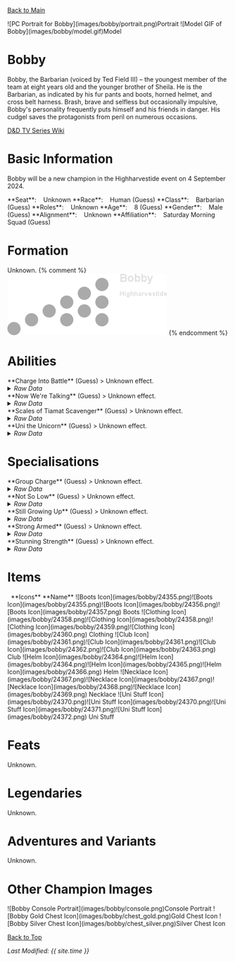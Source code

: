 [Back to Main](index.md)

<span class="championPortraitsRow">
    <span class="championPortraitsImage">
        ![PC Portrait for Bobby](images/bobby/portrait.png)Portrait
    </span>
    <span class="championPortraitsImage">
        ![Model GIF of Bobby](images/bobby/model.gif)Model
    </span>
</span>

# Bobby

Bobby, the Barbarian (voiced by Ted Field III) – the youngest member of the team at eight years old and the younger brother of Sheila. He is the Barbarian, as indicated by his fur pants and boots, horned helmet, and cross belt harness. Brash, brave and selfless but occasionally impulsive, Bobby's personality frequently puts himself and his friends in danger. His cudgel saves the protagonists from peril on numerous occasions.

[D&D TV Series Wiki](https://en.wikipedia.org/wiki/Dungeons_%26_Dragons_(TV_series))

# Basic Information

Bobby will be a new champion in the Highharvestide event on 4 September 2024.

<span class="champStatsTableColumn">
    <span class="champStatsTableRow">
        <span class="champStatsTableInfoHeader">
            <span style="margin-right:4px;">**Seat**:</span>
        </span>
        <span class="champStatsTableInfoSmall">
            <span style="margin-left:8px;">Unknown</span>
        </span>
    </span>
    <span class="champStatsTableRow">
        <span class="champStatsTableInfoHeader">
            <span style="margin-right:4px;">**Race**:</span>
        </span>
        <span class="champStatsTableInfoSmall">
            <span style="margin-left:8px;">Human (Guess)</span>
        </span>
    </span>
    <span class="champStatsTableRow">
        <span class="champStatsTableInfoHeader">
            <span style="margin-right:4px;">**Class**:</span>
        </span>
        <span class="champStatsTableInfoSmall">
            <span style="margin-left:8px;">Barbarian (Guess)</span>
        </span>
    </span>
    <span class="champStatsTableRow">
        <span class="champStatsTableInfoHeader">
            <span style="margin-right:4px;">**Roles**:</span>
        </span>
        <span class="champStatsTableInfoSmall">
            <span style="margin-left:8px;">Unknown</span>
        </span>
    </span>
    <span class="champStatsTableRow">
        <span class="champStatsTableInfoHeader">
            <span style="margin-right:4px;">**Age**:</span>
        </span>
        <span class="champStatsTableInfoSmall">
            <span style="margin-left:8px;">8 (Guess)</span>
        </span>
    </span>
    <span class="champStatsTableRow">
        <span class="champStatsTableInfoHeader">
            <span style="margin-right:4px;">**Gender**:</span>
        </span>
        <span class="champStatsTableInfoSmall">
            <span style="margin-left:8px;">Male (Guess)</span>
        </span>
    </span>
    <span class="champStatsTableRow">
        <span class="champStatsTableInfoHeader">
            <span style="margin-right:4px;">**Alignment**:</span>
        </span>
        <span class="champStatsTableInfoSmall">
            <span style="margin-left:8px;">Unknown</span>
        </span>
    </span>
    <span class="champStatsTableRow">
        <span class="champStatsTableInfoHeader">
            <span style="margin-right:4px;">**Affiliation**:</span>
        </span>
        <span class="champStatsTableInfoSmall">
            <span style="margin-left:8px;">Saturday Morning Squad (Guess)</span>
        </span>
    </span>
</span>

# Formation

Unknown.
{% comment %}
<span class="formationBorder">
    ![Formation Layout](images/bobby/formation.png)
</span>
{% endcomment %}

# Abilities

<div markdown="1" class="abilityBorder"><div markdown="1" class="abilityBorderInner">
**Charge Into Battle** (Guess)
> Unknown effect.
<details><summary><em>Raw Data</em></summary>
<p>
<pre>
{
    "id": 24400,
    "graphic": "Icons/Events/2017Highharvestide/Highharvestide_Y8/Icon_Formation_Bobby_ChargeIntoBattle",
    "v": 2,
    "fs": 0,
    "p": 0,
    "type": 1,
    "export_params": {
        "uses": [
            "icon"
        ]
    }
}
</pre>
</p>
</details>
</div></div>

<div markdown="1" class="abilityBorder"><div markdown="1" class="abilityBorderInner">
**Now We're Talking** (Guess)
> Unknown effect.
<details><summary><em>Raw Data</em></summary>
<p>
<pre>
{
    "id": 24401,
    "graphic": "Icons/Events/2017Highharvestide/Highharvestide_Y8/Icon_Formation_Bobby_NowWereTalking",
    "v": 2,
    "fs": 0,
    "p": 0,
    "type": 1,
    "export_params": {
        "uses": [
            "icon"
        ]
    }
}
</pre>
</p>
</details>
</div></div>

<div markdown="1" class="abilityBorder"><div markdown="1" class="abilityBorderInner">
**Scales of Tiamat Scavenger** (Guess)
> Unknown effect.
<details><summary><em>Raw Data</em></summary>
<p>
<pre>
{
    "id": 24402,
    "graphic": "Icons/Events/2017Highharvestide/Highharvestide_Y8/Icon_Formation_Bobby_ScalesofTiamatScavenger",
    "v": 2,
    "fs": 0,
    "p": 0,
    "type": 1,
    "export_params": {
        "uses": [
            "icon"
        ]
    }
}
</pre>
</p>
</details>
</div></div>

<div markdown="1" class="abilityBorder"><div markdown="1" class="abilityBorderInner">
**Uni the Unicorn** (Guess)
> Unknown effect.
<details><summary><em>Raw Data</em></summary>
<p>
<pre>
{
    "id": 24403,
    "graphic": "Icons/Events/2017Highharvestide/Highharvestide_Y8/Icon_Formation_Bobby_UnitheUnicorn",
    "v": 2,
    "fs": 0,
    "p": 0,
    "type": 1,
    "export_params": {
        "uses": [
            "icon"
        ]
    }
}
</pre>
</p>
</details>
</div></div>

# Specialisations

<div markdown="1" class="abilityBorder"><div markdown="1" class="abilityBorderInner">
**Group Charge** (Guess)
> Unknown effect.
<details><summary><em>Raw Data</em></summary>
<p>
<pre>
{
    "id": 24404,
    "graphic": "Icons/Events/2017Highharvestide/Highharvestide_Y8/Icon_Specialization_Bobby_GroupCharge",
    "v": 2,
    "fs": 0,
    "p": 0,
    "type": 1,
    "export_params": {
        "uses": [
            "icon"
        ]
    }
}
</pre>
</p>
</details>
</div></div>

<div markdown="1" class="abilityBorder"><div markdown="1" class="abilityBorderInner">
**Not So Low** (Guess)
> Unknown effect.
<details><summary><em>Raw Data</em></summary>
<p>
<pre>
{
    "id": 24405,
    "graphic": "Icons/Events/2017Highharvestide/Highharvestide_Y8/Icon_Specialization_Bobby_NotSoLow",
    "v": 2,
    "fs": 0,
    "p": 0,
    "type": 1,
    "export_params": {
        "uses": [
            "icon"
        ]
    }
}
</pre>
</p>
</details>
</div></div>

<div markdown="1" class="abilityBorder"><div markdown="1" class="abilityBorderInner">
**Still Growing Up** (Guess)
> Unknown effect.
<details><summary><em>Raw Data</em></summary>
<p>
<pre>
{
    "id": 24406,
    "graphic": "Icons/Events/2017Highharvestide/Highharvestide_Y8/Icon_Specialization_Bobby_StillGrowingUp",
    "v": 2,
    "fs": 0,
    "p": 0,
    "type": 1,
    "export_params": {
        "uses": [
            "icon"
        ]
    }
}
</pre>
</p>
</details>
</div></div>

<div markdown="1" class="abilityBorder"><div markdown="1" class="abilityBorderInner">
**Strong Armed** (Guess)
> Unknown effect.
<details><summary><em>Raw Data</em></summary>
<p>
<pre>
{
    "id": 24407,
    "graphic": "Icons/Events/2017Highharvestide/Highharvestide_Y8/Icon_Specialization_Bobby_StrongArmed",
    "v": 2,
    "fs": 0,
    "p": 0,
    "type": 1,
    "export_params": {
        "uses": [
            "icon"
        ]
    }
}
</pre>
</p>
</details>
</div></div>

<div markdown="1" class="abilityBorder"><div markdown="1" class="abilityBorderInner">
**Stunning Strength** (Guess)
> Unknown effect.
<details><summary><em>Raw Data</em></summary>
<p>
<pre>
{
    "id": 24408,
    "graphic": "Icons/Events/2017Highharvestide/Highharvestide_Y8/Icon_Specialization_Bobby_StunningStrength",
    "v": 2,
    "fs": 0,
    "p": 0,
    "type": 1,
    "export_params": {
        "uses": [
            "icon"
        ]
    }
}
</pre>
</p>
</details>
</div></div>

# Items

<span class="itemTableColumn">
    <span class="itemTableRowHeader">
        <span class="itemTableIcon">
            <span style="margin-left:8px;">**Icons**</span>
        </span>
        <span class="itemTableNameSmall">
            **Name**
        </span>
    </span>
    <span class="itemTableRow">
        <span class="itemTableIcon">
            <span class="itemTableIcon1">![Boots Icon](images/bobby/24355.png)</span><span class="itemTableIcon2">![Boots Icon](images/bobby/24355.png)</span><span class="itemTableIcon3">![Boots Icon](images/bobby/24356.png)</span><span class="itemTableIcon4">![Boots Icon](images/bobby/24357.png)</span>
        </span>
        <span class="itemTableNameSmall">
            Boots
        </span>
    </span>
    <span class="itemTableRow">
        <span class="itemTableIcon">
            <span class="itemTableIcon1">![Clothing Icon](images/bobby/24358.png)</span><span class="itemTableIcon2">![Clothing Icon](images/bobby/24358.png)</span><span class="itemTableIcon3">![Clothing Icon](images/bobby/24359.png)</span><span class="itemTableIcon4">![Clothing Icon](images/bobby/24360.png)</span>
        </span>
        <span class="itemTableNameSmall">
            Clothing
        </span>
    </span>
    <span class="itemTableRow">
        <span class="itemTableIcon">
            <span class="itemTableIcon1">![Club Icon](images/bobby/24361.png)</span><span class="itemTableIcon2">![Club Icon](images/bobby/24361.png)</span><span class="itemTableIcon3">![Club Icon](images/bobby/24362.png)</span><span class="itemTableIcon4">![Club Icon](images/bobby/24363.png)</span>
        </span>
        <span class="itemTableNameSmall">
            Club
        </span>
    </span>
    <span class="itemTableRow">
        <span class="itemTableIcon">
            <span class="itemTableIcon1">![Helm Icon](images/bobby/24364.png)</span><span class="itemTableIcon2">![Helm Icon](images/bobby/24364.png)</span><span class="itemTableIcon3">![Helm Icon](images/bobby/24365.png)</span><span class="itemTableIcon4">![Helm Icon](images/bobby/24366.png)</span>
        </span>
        <span class="itemTableNameSmall">
            Helm
        </span>
    </span>
    <span class="itemTableRow">
        <span class="itemTableIcon">
            <span class="itemTableIcon1">![Necklace Icon](images/bobby/24367.png)</span><span class="itemTableIcon2">![Necklace Icon](images/bobby/24367.png)</span><span class="itemTableIcon3">![Necklace Icon](images/bobby/24368.png)</span><span class="itemTableIcon4">![Necklace Icon](images/bobby/24369.png)</span>
        </span>
        <span class="itemTableNameSmall">
            Necklace
        </span>
    </span>
    <span class="itemTableRow">
        <span class="itemTableIcon">
            <span class="itemTableIcon1">![Uni Stuff Icon](images/bobby/24370.png)</span><span class="itemTableIcon2">![Uni Stuff Icon](images/bobby/24370.png)</span><span class="itemTableIcon3">![Uni Stuff Icon](images/bobby/24371.png)</span><span class="itemTableIcon4">![Uni Stuff Icon](images/bobby/24372.png)</span>
        </span>
        <span class="itemTableNameSmall">
            Uni Stuff
        </span>
    </span>
</span>

# Feats

Unknown.

# Legendaries

Unknown.

# Adventures and Variants

Unknown.

# Other Champion Images

<span class="championImagesColumn">
    <span class="championImagesRow">
        <span class="championImagesPortrait">
            ![Bobby Console Portrait](images/bobby/console.png)Console Portrait
        </span>
    </span>
    <span class="championImagesRow">
        <span class="championImagesChests">
            ![Bobby Gold Chest Icon](images/bobby/chest_gold.png)Gold Chest Icon
        </span>
        <span class="championImagesChests">
            ![Bobby Silver Chest Icon](images/bobby/chest_silver.png)Silver Chest Icon
        </span>
    </span>
</span>

[Back to Top](#top)

*Last Modified: {{ site.time }}*